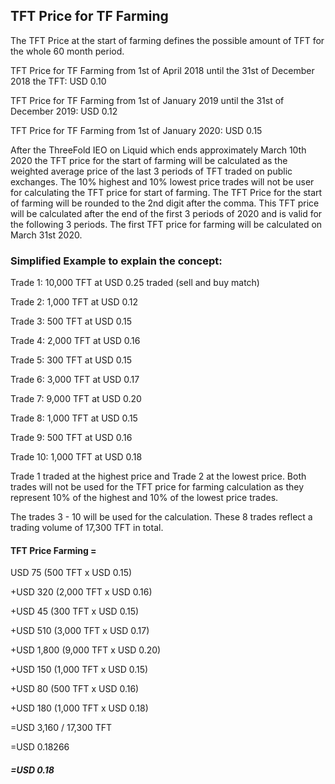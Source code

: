 ## TFT Price for TF Farming


The TFT Price at the start of farming defines the possible amount of TFT for the whole 60 month period.

TFT Price for TF Farming from 1st of April 2018 until the 31st of December 2018 the TFT:	USD 0.10

TFT Price for TF Farming from 1st of January 2019 until the 31st of December 2019:		USD 0.12

TFT Price for TF Farming from 1st of January 2020:							USD 0.15 

After the ThreeFold IEO on Liquid which ends approximately March 10th 2020 the TFT price for the start of farming will be calculated as the weighted average price of the last 3 periods of TFT traded on public exchanges. The 10% highest and 10% lowest price trades will not be user for calculating the TFT price for start of farming. The TFT Price for the start of farming will be rounded to the 2nd digit after the comma. This TFT price will be calculated after the end of the first 3 periods of 2020 and is valid for the following 3 periods. The first TFT price for farming will be calculated on March 31st 2020.



### Simplified Example to explain the concept:


Trade 1:	10,000 TFT 	at 	USD 0.25 traded (sell and buy match)

Trade 2:	1,000 TFT 	at 	USD 0.12

Trade 3: 	500 TFT 	at 	USD 0.15

Trade 4: 	2,000 TFT 	at 	USD 0.16

Trade 5: 	300 TFT 	at 	USD 0.15

Trade 6: 	3,000 TFT 	at 	USD 0.17

Trade 7: 	9,000 TFT	at 	USD 0.20

Trade 8: 	1,000 TFT 	at 	USD 0.15

Trade 9: 	500 TFT 	at 	USD 0.16

Trade 10: 	1,000 TFT 	at 	USD 0.18


Trade 1 traded at the highest price and Trade 2 at the lowest price. Both trades will not be used for the TFT price for farming calculation as they represent 10% of the highest and 10% of the lowest price trades.

The trades 3 - 10 will be used for the calculation. These 8 trades reflect a trading volume of 17,300 TFT in total.


#### TFT Price Farming =	
USD 75 (500 TFT x USD 0.15) 

+USD 320 (2,000 TFT x USD 0.16)

+USD 45 (300 TFT x USD 0.15)

+USD 510 (3,000 TFT x USD 0.17)

+USD 1,800 (9,000 TFT x USD 0.20)

+USD 150 (1,000 TFT x USD 0.15)

+USD 80 (500 TFT x USD 0.16)

+USD 180 (1,000 TFT x USD 0.18)
      
=USD 3,160 / 17,300 TFT 
      
=USD 0.18266

##### =USD 0.18
